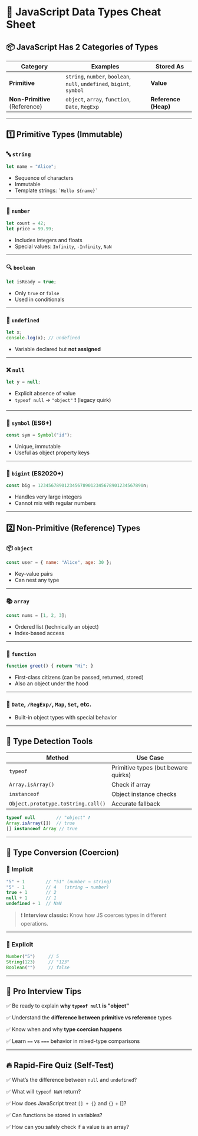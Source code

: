 # 🧾 JavaScript Data Types Cheat Sheet

## 📦 JavaScript Has 2 Categories of Types

| Category                      | Examples                                                               | Stored As            |
| ----------------------------- | ---------------------------------------------------------------------- | -------------------- |
| **Primitive**                 | `string`, `number`, `boolean`, `null`, `undefined`, `bigint`, `symbol` | **Value**            |
| **Non-Primitive** (Reference) | `object`, `array`, `function`, `Date`, `RegExp`                        | **Reference (Heap)** |

---

## 1️⃣ Primitive Types (Immutable)

### 🔤 `string`

```js
let name = "Alice";
```

* Sequence of characters
* Immutable
* Template strings: `` `Hello ${name}` ``

---

### 🔢 `number`

```js
let count = 42;
let price = 99.99;
```

* Includes integers and floats
* Special values: `Infinity`, `-Infinity`, `NaN`

---

### 🔍 `boolean`

```js
let isReady = true;
```

* Only `true` or `false`
* Used in conditionals

---

### 🚫 `undefined`

```js
let x;
console.log(x); // undefined
```

* Variable declared but **not assigned**

---

### ❌ `null`

```js
let y = null;
```

* Explicit absence of value
* `typeof null` → `"object"` ❗ (legacy quirk)

---

### 🔑 `symbol` (ES6+)

```js
const sym = Symbol("id");
```

* Unique, immutable
* Useful as object property keys

---

### 🔢 `bigint` (ES2020+)

```js
const big = 1234567890123456789012345678901234567890n;
```

* Handles very large integers
* Cannot mix with regular numbers

---

## 2️⃣ Non-Primitive (Reference) Types

### 📦 `object`

```js
const user = { name: "Alice", age: 30 };
```

* Key-value pairs
* Can nest any type

---

### 📚 `array`

```js
const nums = [1, 2, 3];
```

* Ordered list (technically an object)
* Index-based access

---

### 🧠 `function`

```js
function greet() { return "Hi"; }
```

* First-class citizens (can be passed, returned, stored)
* Also an object under the hood

---

### 📆 `Date`, `/RegExp/`, `Map`, `Set`, etc.

* Built-in object types with special behavior

---

## 🧪 Type Detection Tools

| Method                             | Use Case                            |
| ---------------------------------- | ----------------------------------- |
| `typeof`                           | Primitive types (but beware quirks) |
| `Array.isArray()`                  | Check if array                      |
| `instanceof`                       | Object instance checks              |
| `Object.prototype.toString.call()` | Accurate fallback                   |

```js
typeof null        // "object" ❗
Array.isArray([])  // true
[] instanceof Array // true
```

---

## 🧠 Type Conversion (Coercion)

### 🔁 Implicit

```js
"5" + 1        // "51" (number → string)
"5" - 1        // 4   (string → number)
true + 1       // 2
null + 1       // 1
undefined + 1  // NaN
```

> ❗ **Interview classic:** Know how JS coerces types in different operations.

---

### 🔧 Explicit

```js
Number("5")     // 5
String(123)     // "123"
Boolean("")     // false
```

---

## 🎯 Pro Interview Tips

✅ Be ready to explain **why `typeof null` is "object"**

✅ Understand the **difference between primitive vs reference** types

✅ Know when and why **type coercion happens**

✅ Learn `==` vs `===` behavior in mixed-type comparisons

---

## 🔥 Rapid-Fire Quiz (Self-Test)

✅ What’s the difference between `null` and `undefined`?

✅ What will `typeof NaN` return?

✅ How does JavaScript treat `[] + {}` and `{}` + \[]?

✅ Can functions be stored in variables?

✅ How can you safely check if a value is an array?
